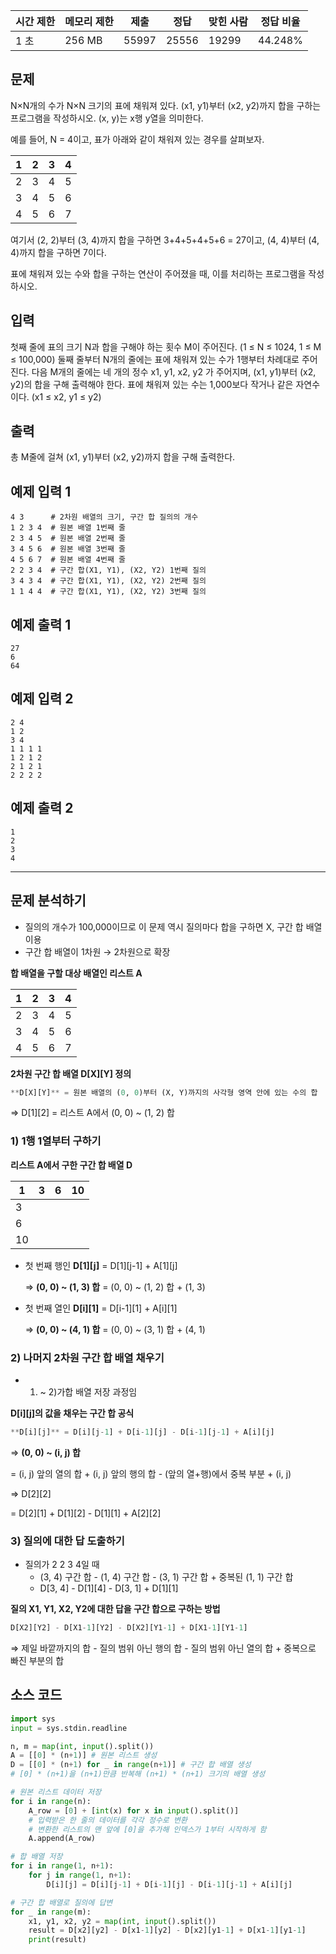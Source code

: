 | 시간 제한 | 메모리 제한 | 제출 | 정답 | 맞힌 사람 | 정답 비율 |
| --- | --- | --- | --- | --- | --- |
| 1 초 | 256 MB | 55997 | 25556 | 19299 | 44.248% |

## 문제

N×N개의 수가 N×N 크기의 표에 채워져 있다. (x1, y1)부터 (x2, y2)까지 합을 구하는 프로그램을 작성하시오. (x, y)는 x행 y열을 의미한다.

예를 들어, N = 4이고, 표가 아래와 같이 채워져 있는 경우를 살펴보자.

| 1 | 2 | 3 | 4 |
| --- | --- | --- | --- |
| 2 | 3 | 4 | 5 |
| 3 | 4 | 5 | 6 |
| 4 | 5 | 6 | 7 |

여기서 (2, 2)부터 (3, 4)까지 합을 구하면 3+4+5+4+5+6 = 27이고, (4, 4)부터 (4, 4)까지 합을 구하면 7이다.

표에 채워져 있는 수와 합을 구하는 연산이 주어졌을 때, 이를 처리하는 프로그램을 작성하시오.

## 입력

첫째 줄에 표의 크기 N과 합을 구해야 하는 횟수 M이 주어진다. (1 ≤ N ≤ 1024, 1 ≤ M ≤ 100,000) 둘째 줄부터 N개의 줄에는 표에 채워져 있는 수가 1행부터 차례대로 주어진다. 다음 M개의 줄에는 네 개의 정수 x1, y1, x2, y2 가 주어지며, (x1, y1)부터 (x2, y2)의 합을 구해 출력해야 한다. 표에 채워져 있는 수는 1,000보다 작거나 같은 자연수이다. (x1 ≤ x2, y1 ≤ y2)

## 출력

총 M줄에 걸쳐 (x1, y1)부터 (x2, y2)까지 합을 구해 출력한다.

## 예제 입력 1

```
4 3      # 2차원 배열의 크기, 구간 합 질의의 개수
1 2 3 4  # 원본 배열 1번째 줄
2 3 4 5  # 원본 배열 2번째 줄
3 4 5 6  # 원본 배열 3번째 줄
4 5 6 7  # 원본 배열 4번째 줄
2 2 3 4  # 구간 합(X1, Y1), (X2, Y2) 1번째 질의
3 4 3 4  # 구간 합(X1, Y1), (X2, Y2) 2번째 질의
1 1 4 4  # 구간 합(X1, Y1), (X2, Y2) 3번째 질의
```

## 예제 출력 1

```
27
6
64
```

## 예제 입력 2

```
2 4
1 2
3 4
1 1 1 1
1 2 1 2
2 1 2 1
2 2 2 2
```

## 예제 출력 2

```
1
2
3
4
```

---

## 문제 분석하기

- 질의의 개수가 100,000이므로 이 문제 역시 질의마다 합을 구하면 X, 구간 합 배열 이용
- 구간 합 배열이 1차원 → 2차원으로 확장

**합 배열을 구할 대상 배열인 리스트 A**

| 1 | 2 | 3 | 4 |
| --- | --- | --- | --- |
| 2 | 3 | 4 | 5 |
| 3 | 4 | 5 | 6 |
| 4 | 5 | 6 | 7 |

**2차원 구간 합 배열 D[X][Y] 정의**

```python
**D[X][Y]** = 원본 배열의 (0, 0)부터 (X, Y)까지의 사각형 영역 안에 있는 수의 합
```

⇒ D[1][2] = 리스트 A에서 (0, 0) ~ (1, 2) 합

### 1) 1행 1열부터 구하기

**리스트 A에서 구한 구간 합 배열 D**

| 1 | 3 | 6 | 10 |
| --- | --- | --- | --- |
| 3 |  |  |  |
| 6 |  |  |  |
| 10 |  |  |  |
- 첫 번째 행인 **D[1][j]** = D[1][j-1] + A[1][j]
    
    ⇒ **(0, 0) ~ (1, 3) 합** = (0, 0) ~ (1, 2) 합 + (1, 3)
    
- 첫 번째 열인 **D[i][1]** = D[i-1][1] + A[i][1]
    
    ⇒ **(0, 0) ~ (4, 1) 합** = (0, 0) ~ (3, 1) 합 + (4, 1)
    

### 2) 나머지 2차원 구간 합 배열 채우기

- 1) ~ 2)가합 배열 저장 과정임

**D[i][j]의 값을 채우는 구간 합 공식**

```python
**D[i][j]** = D[i][j-1] + D[i-1][j] - D[i-1][j-1] + A[i][j]
```

⇒ **(0, 0) ~ (i, j) 합** 

= (i, j) 앞의 열의 합 + (i, j) 앞의 행의 합 - (앞의 열+행)에서 중복 부분 + (i, j)

⇒ D[2][2]

= D[2][1] + D[1][2] - D[1][1] + A[2][2]

### 3) 질의에 대한 답 도출하기

- 질의가 2 2 3 4일 때
    - (3, 4) 구간 합 - (1, 4) 구간 합 - (3, 1) 구간 합 + 중복된 (1, 1) 구간 합
    - D[3, 4] - D[1][4] - D[3, 1] + D[1][1]

**질의 X1, Y1, X2, Y2에 대한 답을 구간 합으로 구하는 방법**

```python
D[X2][Y2] - D[X1-1][Y2] - D[X2][Y1-1] + D[X1-1][Y1-1]
```

⇒ 제일 바깥까지의 합 - 질의 범위 아닌 행의 합 - 질의 범위 아닌 열의 합 + 중복으로 빠진 부분의 합

## 소스 코드

```python
import sys
input = sys.stdin.readline

n, m = map(int, input().split())
A = [[0] * (n+1)] # 원본 리스트 생성
D = [[0] * (n+1) for _ in range(n+1)] # 구간 합 배열 생성
# [0] * (n+1)을 (n+1)만큼 반복해 (n+1) * (n+1) 크기의 배열 생성

# 원본 리스트 데이터 저장
for i in range(n):
	A_row = [0] + [int(x) for x in input().split()]
	# 입력받은 한 줄의 데이터를 각각 정수로 변환
	# 변환한 리스트의 맨 앞에 [0]을 추가해 인덱스가 1부터 시작하게 함
	A.append(A_row)

# 합 배열 저장
for i in range(1, n+1):
	for j in range(1, n+1):
		D[i][j] = D[i][j-1] + D[i-1][j] - D[i-1][j-1] + A[i][j]

# 구간 합 배열로 질의에 답변
for _ in range(m):
	x1, y1, x2, y2 = map(int, input().split())
	result = D[x2][y2] - D[x1-1][y2] - D[x2][y1-1] + D[x1-1][y1-1]
	print(result)
```